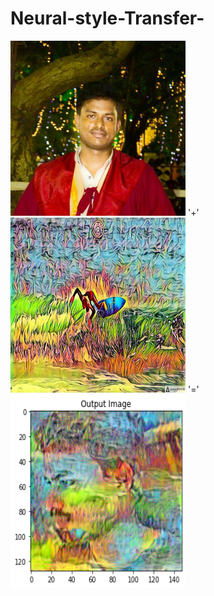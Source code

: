# Neural-style-Transfer-



<img src="./assets/a.png" width="280" height="280"/> '+' <img src="./assets/b.png" width="280" height="280"/> '=' <img src="./assets/c.png" width="280" height="310"/>




